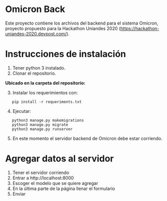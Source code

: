 # Omicron Back
Este proyecto contiene los archivos del backend para el sistema Omicron, proyecto propuesto para la Hackathon Uniandes 2020 (https://hackathon-uniandes-2020.devpost.com/).

# Instrucciones de instalación
1. Tener python 3 instalado.
2. Clonar el repositorio.

**Ubicado en la carpeta del repositorio:**

3. Instalar los requerimientos con:
```
   pip install -r requeriments.txt
```
4. Ejecutar:
```
   python3 manage.py makemigrations
   python3 manage.py migrate
   python3 manage.py runserver
```
5. En este momento el servidor backend de Omicron debe estar corriendo.

# Agregar datos al servidor
1. Tener el servidor corriendo
2. Entrar a http://localhost:8000
3. Escoger el modelo que se quiere agregar
4. En la última parte de la página llenar el formulario
5. Enviar
